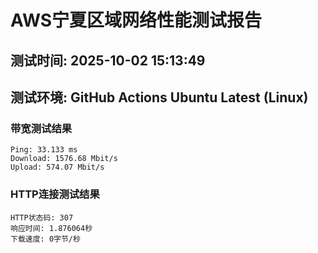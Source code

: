# AWS宁夏区域网络性能测试报告
## 测试时间: 2025-10-02 15:13:49
## 测试环境: GitHub Actions Ubuntu Latest (Linux)

### 带宽测试结果
```
Ping: 33.133 ms
Download: 1576.68 Mbit/s
Upload: 574.07 Mbit/s
```

### HTTP连接测试结果
```
HTTP状态码: 307
响应时间: 1.876064秒
下载速度: 0字节/秒
```

